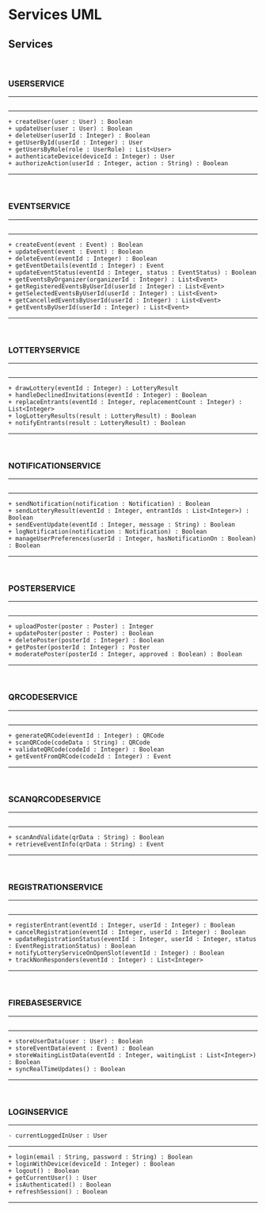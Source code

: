 # Services UML

## Services

<br>

### USERSERVICE

---

```

```

---

```
+ createUser(user : User) : Boolean
+ updateUser(user : User) : Boolean
+ deleteUser(userId : Integer) : Boolean
+ getUserById(userId : Integer) : User
+ getUsersByRole(role : UserRole) : List<User>
+ authenticateDevice(deviceId : Integer) : User
+ authorizeAction(userId : Integer, action : String) : Boolean
```

---

<br>

### EVENTSERVICE

---

```

```

---

```
+ createEvent(event : Event) : Boolean
+ updateEvent(event : Event) : Boolean
+ deleteEvent(eventId : Integer) : Boolean
+ getEventDetails(eventId : Integer) : Event
+ updateEventStatus(eventId : Integer, status : EventStatus) : Boolean
+ getEventsByOrganizer(organizerId : Integer) : List<Event>
+ getRegisteredEventsByUserId(userId : Integer) : List<Event>
+ getSelectedEventsByUserId(userId : Integer) : List<Event>
+ getCancelledEventsByUserId(userId : Integer) : List<Event>
+ getEventsByUserId(userId : Integer) : List<Event>
```

---

<br>

### LOTTERYSERVICE

---

```

```

---

```
+ drawLottery(eventId : Integer) : LotteryResult
+ handleDeclinedInvitations(eventId : Integer) : Boolean
+ replaceEntrants(eventId : Integer, replacementCount : Integer) : List<Integer>
+ logLotteryResults(result : LotteryResult) : Boolean
+ notifyEntrants(result : LotteryResult) : Boolean
```

---

<br>

### NOTIFICATIONSERVICE

---

```

```

---

```
+ sendNotification(notification : Notification) : Boolean
+ sendLotteryResult(eventId : Integer, entrantIds : List<Integer>) : Boolean
+ sendEventUpdate(eventId : Integer, message : String) : Boolean
+ logNotification(notification : Notification) : Boolean
+ manageUserPreferences(userId : Integer, hasNotificationOn : Boolean) : Boolean
```

---

<br>

### POSTERSERVICE

---

```

```

---

```
+ uploadPoster(poster : Poster) : Integer
+ updatePoster(poster : Poster) : Boolean
+ deletePoster(posterId : Integer) : Boolean
+ getPoster(posterId : Integer) : Poster
+ moderatePoster(posterId : Integer, approved : Boolean) : Boolean
```

---

<br>

### QRCODESERVICE

---

```

```

---

```
+ generateQRCode(eventId : Integer) : QRCode
+ scanQRCode(codeData : String) : QRCode
+ validateQRCode(codeId : Integer) : Boolean
+ getEventFromQRCode(codeId : Integer) : Event
```

---

<br>

### SCANQRCODESERVICE

---

```

```

---

```
+ scanAndValidate(qrData : String) : Boolean
+ retrieveEventInfo(qrData : String) : Event
```

---

<br>

### REGISTRATIONSERVICE

---

```

```

---

```
+ registerEntrant(eventId : Integer, userId : Integer) : Boolean
+ cancelRegistration(eventId : Integer, userId : Integer) : Boolean
+ updateRegistrationStatus(eventId : Integer, userId : Integer, status : EventRegistrationStatus) : Boolean
+ notifyLotteryServiceOnOpenSlot(eventId : Integer) : Boolean
+ trackNonResponders(eventId : Integer) : List<Integer>
```

---

<br>

### FIREBASESERVICE

---

```

```

---

```
+ storeUserData(user : User) : Boolean
+ storeEventData(event : Event) : Boolean
+ storeWaitingListData(eventId : Integer, waitingList : List<Integer>) : Boolean
+ syncRealTimeUpdates() : Boolean
```

---

<br>

### LOGINSERVICE

---

```
- currentLoggedInUser : User
```

---

```
+ login(email : String, password : String) : Boolean
+ loginWithDevice(deviceId : Integer) : Boolean
+ logout() : Boolean
+ getCurrentUser() : User
+ isAuthenticated() : Boolean
+ refreshSession() : Boolean
```

---
